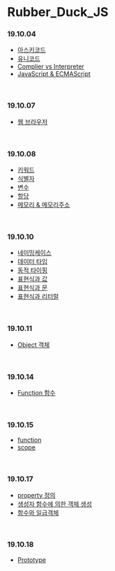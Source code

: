 # Rubber_Duck_JS

### 19.10.04
- [아스키코드]()
- [유니코드]()
- [Complier vs Interpreter]()
- [JavaScript & ECMAScript]()

<br>

### 19.10.07
- [웹 브라우저]()

<br>

### 19.10.08
- [키워드]()
- [식별자]()
- [변수]()
- [할당]()
- [메모리 & 메모리주소]()

<br>

### 19.10.10
- [네이밍케이스]()
- [데이터 타입]()
- [동적 타이핑]()
- [표현식과 값]()
- [표현식과 문]()
- [표현식과 리터럴]()

<br>

### 19.10.11
- [Object 객체]()

<br>

### 19.10.14
- [Function 함수]()

<br>

### 19.10.15
- [function]()
- [scope]()

<br>

### 19.10.17
- [property 정의]()
- [생성자 함수에 의한 객체 생성]()
- [함수와 일급객체]()

<br>

### 19.10.18
- [Prototype]()